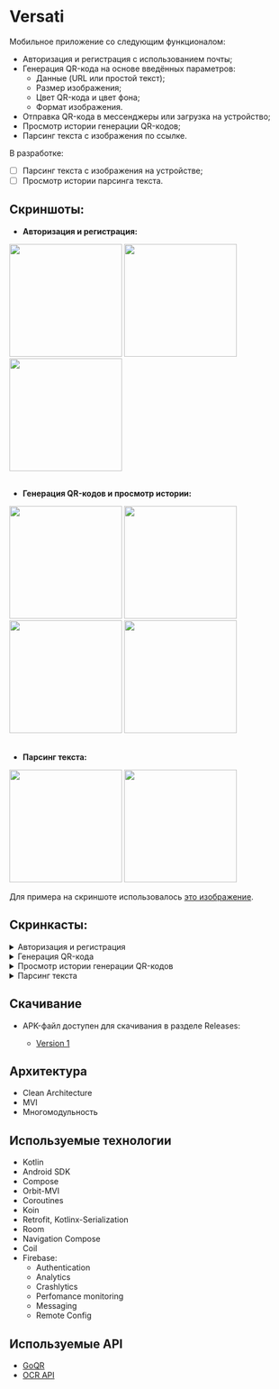 # Versati

  Мобильное приложение со следующим функционалом:
* Авторизация и регистрация с использованием почты;
* Генерация QR-кода на основе введённых параметров:
  - Данные (URL или простой текст);
  - Размер изображения;
  - Цвет QR-кода и цвет фона;
  - Формат изображения.
* Отправка QR-кода в мессенджеры или загрузка на устройство;
* Просмотр истории генерации QR-кодов;
* Парсинг текста с изображения по ссылке.

В разработке:
* [ ] Парсинг текста с изображения на устройстве;
* [ ] Просмотр истории парсинга текста.

## Скриншоты:
* **Авторизация и регистрация:**
<image src='https://github.com/arshapshap/versati/assets/48681339/5ef80259-70fc-405c-a96b-35dbeddc55f8' width=200 />
<image src='https://github.com/arshapshap/versati/assets/48681339/a94402f1-882a-4377-87d7-7a3f76dfe3bb' width=200 />
<image src='https://github.com/arshapshap/versati/assets/48681339/7b703312-df6a-4740-9e1a-eec948a621cd' width=200 />
<br>
<br>

* **Генерация QR-кодов и просмотр истории:**

<image src='https://github.com/arshapshap/versati/assets/48681339/d8fd7512-c40c-4094-9d69-5436da73cfb8' width=200 />
<image src='https://github.com/arshapshap/versati/assets/48681339/298e335d-6840-4d25-9dcf-56de8dd89eec' width=200 />
<image src='https://github.com/arshapshap/versati/assets/48681339/c3abb274-592a-4af3-adcd-97b3ad6b0e38' width=200 />
<image src='https://github.com/arshapshap/versati/assets/48681339/459f374a-7d72-495b-8348-6b9defb1eeaa' width=200 />
<br>
<br>

* **Парсинг текста:**

<image src='https://github.com/arshapshap/versati/assets/48681339/48e0ac3e-c277-4696-a823-78d537bf2064' width=200 />
<image src='https://github.com/arshapshap/versati/assets/48681339/78de3aee-8502-4c4f-b1e7-5b029edbe079' width=200 />

Для примера на скриншоте использовалось [это изображение](https://favim.com/pd/s6/orig/61/text-harry-potter-hermione-Favim.com-576725.jpg).

## Скринкасты:
<details><summary>Авторизация и регистрация</summary>
<br>
  <image src='https://github.com/arshapshap/versati/assets/48681339/5534a2bf-907a-498f-a208-2b34086e412e' width=200 />
</details>
<details><summary>Генерация QR-кода</summary>
<br>
  <image src='https://github.com/arshapshap/versati/assets/48681339/6a4e888a-2ad2-4840-97e8-8fb53041e6b7' width=200 />
</details>
<details><summary>Просмотр истории генерации QR-кодов</summary>
<br>
  <image src='https://github.com/arshapshap/versati/assets/48681339/5a0f49aa-faed-4216-82f9-18c64620f788' width=200 />
</details>
<details><summary>Парсинг текста</summary>
<br>
  <image src='https://github.com/arshapshap/versati/assets/48681339/9f95ed99-7182-4cd0-ae36-c59c77d4b73e' width=200 />
    
Для примера на скринкасте использовался [этот файл](https://api.slingacademy.com/v1/sample-data/files/text-and-images.pdf).
</details>


## Скачивание
      
  * APK-файл доступен для скачивания в разделе Releases:

    - [Version 1](https://github.com/arshapshap/versati/releases/tag/v1)

## Архитектура
* Clean Architecture
* MVI
* Многомодульность

## Используемые технологии
* Kotlin
* Android SDK
* Compose
* Orbit-MVI
* Coroutines
* Koin
* Retrofit, Kotlinx-Serialization
* Room
* Navigation Compose
* Coil
* Firebase:
  - Authentication
  - Analytics
  - Crashlytics
  - Perfomance monitoring
  - Messaging
  - Remote Config

## Используемые API
* [GoQR](https://goqr.me/api/)
* [OCR API](https://ocr.space/OCRAPI)
